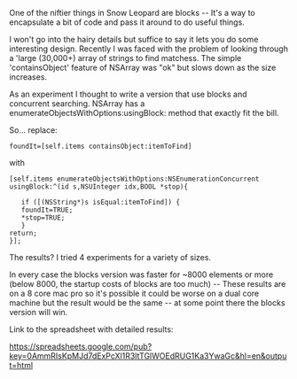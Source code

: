 
One of the niftier things in Snow Leopard are blocks -- It's a way to encapsulate a bit of code and pass it around to do useful things.

I won't go into the hairy details but suffice to say it lets you do some interesting design.  Recently I was faced with the problem of looking through a 'large (30,000+) array of strings to find matchess.  The simple 'containsObject' feature of NSArray was "ok" but slows down as the size increases.

As an experiment I thought to write a version that use blocks and concurrent searching.  NSArray has a enumerateObjectsWithOptions:usingBlock: method that exactly fit the bill.

So... replace:

    foundIt=[self.items containsObject:itemToFind]


with 

    [self.items enumerateObjectsWithOptions:NSEnumerationConcurrent
    usingBlock:^(id s,NSUInteger idx,BOOL *stop){
    
       if ([(NSString*)s isEqual:itemToFind]) {
       foundIt=TRUE;
       *stop=TRUE;
       }
    return;  
    }]; 

The results? I tried 4 experiments for a variety of sizes.

In every case the blocks version was faster for ~8000 elements or more (below 8000, the startup costs of blocks are too much) -- These results are on a 8 core mac pro so it's possible it could be worse on a dual core machine but the result would be the same -- at some point there the blocks version will win.

Link to the spreadsheet with detailed results:

https://spreadsheets.google.com/pub?key=0AmmRIsKpMJd7dExPcXl1R3ltTGlWOEdRUG1Ka3YwaGc&hl=en&output=html

